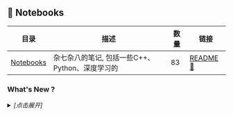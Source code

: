 ## :notebook: Notebooks

| 目录 | 描述 | 数量 | 链接 |
| --- | --- | --- | --- |
| [Notebooks](./) | 杂七杂八的笔记, 包括一些C++、Python、深度学习的 | 83 | [README :link:](<README.md>) |
### What's New ?

<details><summary><em>[点击展开]</em></summary>
<br>

- 2024-03-06 [README.md](<README.md>)
- :x: 2024-03-06 [Deep Learning Tuning Playbook.md](<炼丹/Deep Learning Tuning Playbook.md>)
- 2024-02-22 [README.md](<pybind11/README.md>)
- 2024-02-22 [README.md](<Cpp/Google/benchmark/README.md>)
- :x: 2024-02-19 [用户指南.md](<Cpp/Google/benchmark/用户指南.md>)
- :x: 2024-02-19 [Benchmark.md](<Cpp/Folly/Benchmark.md>)
- :x: 2024-02-19 [随笔.md](<Python/随笔.md>)
- 2024-02-18 [README.md](<Cpp/Folly/README.md>)
- :x: 2024-02-18 [笔记.md](<Qt/Notebooks/笔记.md>)
- :x: 2024-02-07 [TensorRT Developer Guide.md](<Nvidia/TensorRT/TensorRT Developer Guide.md>)
- :x: 2024-01-05 [The Property System.md](<Qt/Qt Core/The Property System.md>)
- :x: 2024-01-05 [MetricType and distances.md](<FeatureSearch/faiss/MetricType and distances.md>)
- :x: 2024-01-05 [Faiss building blocks-clustering, PCA, quantization.md](<FeatureSearch/faiss/Faiss building blocks-clustering, PCA, quantization.md>)
- :x: 2023-12-06 [Running on GPUs.md](<FeatureSearch/faiss/Running on GPUs.md>)
- :x: 2023-12-06 [Faster search.md](<FeatureSearch/faiss/Faster search.md>)
- :x: 2023-12-06 [Windows编译faiss.md](<FeatureSearch/faiss/Windows编译faiss.md>)
- :x: 2023-11-30 [Faiss-Home.md](<FeatureSearch/faiss/Faiss-Home.md>)
- :x: 2023-11-30 [Lower memory footprint.md](<FeatureSearch/faiss/Lower memory footprint.md>)
- :x: 2023-11-30 [Getting started.md](<FeatureSearch/faiss/Getting started.md>)
- :x: 2023-11-30 [Installing Faiss.md](<FeatureSearch/faiss/Installing Faiss.md>)
- :x: 2023-11-24 [CUDA C++ Programming Guide.md](<Nvidia/CUDA/CUDA C++ Programming Guide.md>)
- :x: 2023-11-21 [经验之谈.md](<Nvidia/TensorRT/经验之谈.md>)
- :x: 2023-11-16 [PatchCore使用指南.md](<AnomalyDetection/PatchCore使用指南.md>)
- :x: 2023-11-14 [Introduction.md](<opencv/官方教程/Introduction.md>)
- :x: 2023-10-23 [Signals & Slots.md](<Qt/Qt Core/Signals & Slots.md>)
- :x: 2023-10-17 [机器学习术语表.md](<Misc/机器学习术语表.md>)
- :x: 2023-09-13 [Installing the library.md](<pybind11/THE BASICS/Installing the library.md>)
- :x: 2023-09-07 [C API (dlpack.h).md](<DataStructure/C API (dlpack.h).md>)
- :x: 2023-09-07 [Welcome to DLPack’s documentation!.md](<DataStructure/Welcome to DLPack’s documentation!.md>)
- :x: 2023-08-31 [Modern History of Object Recognition Infographic.md](<Detection/Modern History of Object Recognition Infographic.md>)
- :x: 2023-08-14 [Object-Detection-Metrics.md](<Detection/Object-Detection-Metrics.md>)
- :x: 2023-08-14 [Writing QML Extensions with C++.md](<Qt/Qt QML/Writing QML Extensions with C++.md>)
- :x: 2023-08-14 [Using C++ Models with Qt Quick Views.md](<Qt/Qt QML/Using C++ Models with Qt Quick Views.md>)
- :x: 2023-08-14 [Overview - QML and C++ Integration.md](<Qt/Qt QML/Overview - QML and C++ Integration.md>)
- :x: 2023-08-14 [Models and Views in Qt Quick.md](<Qt/Qt QML/Models and Views in Qt Quick.md>)
- :x: 2023-08-14 [Creating C++ Plugins for QML.md](<Qt/Qt QML/Creating C++ Plugins for QML.md>)
- :x: 2023-08-14 [The Meta-Object System.md](<Qt/Qt Core/The Meta-Object System.md>)
- :x: 2023-06-14 [Object Trees & Ownership.md](<Qt/Qt Core/Object Trees & Ownership.md>)
- :x: 2023-06-14 [Model View Programming.md](<Qt/Qt Widgets/Model View Programming.md>)
- 2023-06-14 [README.md](<StableDiffusion/extensions/dreambooth/README.md>)
- 2023-06-14 [README.md](<Qt/README.md>)
- :x: 2023-06-14 [QGraphicsItem Class.md](<Qt/Qt Widgets/QGraphicsItem Class.md>)
- :x: 2023-06-14 [Graphics View Framework.md](<Qt/Qt Widgets/Graphics View Framework.md>)
- :x: 2023-06-14 [Drag and Drop Robot Example.md](<Qt/Qt Widgets/Drag and Drop Robot Example.md>)
- :x: 2023-06-14 [Diagram Scene Example.md](<Qt/Qt Widgets/Diagram Scene Example.md>)
- :x: 2023-06-14 [Signal and Handler Event System.md](<Qt/Qt QML/Signal and Handler Event System.md>)
- :x: 2023-06-14 [Dynamic QML Object Creation from JavaScript.md](<Qt/Qt QML/Dynamic QML Object Creation from JavaScript.md>)
- :x: 2023-06-14 [Qt Core.md](<Qt/Qt Core/Qt Core.md>)
- 2023-06-14 [README.md](<Nvidia/CUDA/README.md>)
- :x: 2023-06-14 [CUDA C++ Best Practices Guide.md](<Nvidia/CUDA/CUDA C++ Best Practices Guide.md>)
- :x: 2023-04-27 [Stable Diffusion webui 笔记.md](<StableDiffusion/Stable Diffusion webui 笔记.md>)
- :x: 2023-04-23 [dreambooth插件.md](<StableDiffusion/dreambooth插件.md>)
- :x: 2023-04-23 [Training Stable Diffusion with Dreambooth using Diffusers.md](<StableDiffusion/huggingface博客/Training Stable Diffusion with Dreambooth using Diffusers.md>)
- :x: 2023-04-23 [How to use Dreambooth to put anything in Stable Diffusion.md](<StableDiffusion/stable-diffusion-art博客/How to use Dreambooth to put anything in Stable Diffusion.md>)
- :x: 2023-04-23 [What is a hypernetwork in Stable Diffusion.md](<StableDiffusion/stable-diffusion-art博客/What is a hypernetwork in Stable Diffusion.md>)
- :x: 2023-04-23 [Hypernetwork Style Training, a tiny guide.md](<StableDiffusion/stable-diffusion-art博客/Hypernetwork Style Training, a tiny guide.md>)
- :x: 2023-04-23 [git常用命令.md](<Git/git常用命令.md>)
- :x: 2023-04-23 [Git Graph使用指北.md](<Git/Git Graph使用指北.md>)
- :x: 2023-04-17 [什么是gRPC.md](<Serving/grpc/什么是gRPC.md>)
- :x: 2023-04-17 [快速入门.md](<Serving/grpc/python/快速入门.md>)
- 2023-04-17 [README.md](<Serving/grpc/README.md>)
- :x: 2023-04-17 [基础教程.md](<Serving/grpc/python/基础教程.md>)
- 2023-04-17 [README.md](<OpenMMLab/README.md>)
- :x: 2023-04-17 [mmseg自定义模型.md](<OpenMMLab/mmseg自定义模型.md>)
- :x: 2023-04-17 [mmseg自定义数据训练SwinTransformer.md](<OpenMMLab/mmseg自定义数据训练SwinTransformer.md>)
- :x: 2023-04-17 [mmseg自定义数据训练.md](<OpenMMLab/mmseg自定义数据训练.md>)
- :x: 2023-04-17 [mmseg train SwinTransformer on custon dataset.md](<OpenMMLab/mmseg train SwinTransformer on custon dataset.md>)
- :x: 2023-04-17 [mmdet自定义数据训练.md](<OpenMMLab/mmdet自定义数据训练.md>)
- :x: 2023-04-17 [github的latex公式的一些注意事项.md](<Git/github的latex公式的一些注意事项.md>)
- :x: 2023-04-17 [ReLU的inplace影响.md](<Misc/ReLU的inplace影响.md>)
- :x: 2023-04-17 [StyleGAN3编码图像.md](<GAN/StyleGAN3编码图像.md>)
- :x: 2023-04-17 [DatasetGAN使用指北.md](<GAN/DatasetGAN使用指北.md>)
- :x: 2023-04-17 [Barbershop替换发型指北.md](<GAN/Barbershop替换发型指北.md>)
- :x: 2023-04-17 [Windows编译libtensorflow.md](<Env/Windows编译libtensorflow.md>)
- :x: 2023-04-17 [libtorch编译.md](<Env/libtorch编译.md>)
- :x: 2023-04-17 [libtensorflow编译.md](<Env/libtensorflow编译.md>)
- :x: 2023-04-17 [gcc&g++安装.md](<Env/gcc&g++安装.md>)
- 2023-04-17 [README.md](<Env/README.md>)
- :x: 2023-04-17 [NVIDIA驱动&CUDA&CUDNN安装.md](<Env/NVIDIA驱动&CUDA&CUDNN安装.md>)
- 2023-04-17 [coco_api_detection_example.ipynb](<Detection/examples/coco_api_detection_example.ipynb>)
- :x: 2023-04-17 [DataFormat.md](<Detection/DataFormat.md>)
- :x: 2023-04-17 [卷积池化等算子输出尺寸计算.md](<Classification/卷积池化等算子输出尺寸计算.md>)
- :x: 2023-04-17 [git基本工作流程.md](<Git/git基本工作流程.md>)

</details>

